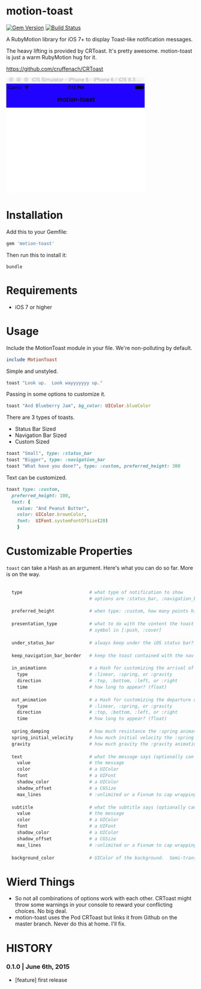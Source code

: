 # motion-toast
[![Gem Version](https://img.shields.io/gem/v/motion-toast.svg?style=flat)](https://rubygems.org/gems/motion-toast)
[![Build Status](https://img.shields.io/travis/skellock/motion-toast.svg?style=flat)](https://travis-ci.org/skellock/motion-toast)

A RubyMotion library for iOS 7+ to display Toast-like notification messages.

The heavy lifting is provided by CRToast.  It's pretty awesome.  motion-toast is just a warm RubyMotion hug for it.

https://github.com/cruffenach/CRToast

<img src="./_pics/demo.gif" alt="Demo" />


# Installation

Add this to your Gemfile:

```ruby
gem 'motion-toast'
```

Then run this to install it:

```
bundle
```

# Requirements

* iOS 7 or higher


# Usage

Include the MotionToast module in your file.  We're non-polluting by default.

```ruby
include MotionToast
```

Simple and unstyled.
```ruby
toast "Look up.  Look wayyyyyyy up."
```

Passing in some options to customize it.
```ruby
toast "And Blueberry Jam", bg_color: UIColor.blueColor

```

There are 3 types of toasts.

* Status Bar Sized
* Navigation Bar Sized
* Custom Sized


```ruby
toast "Small", type: :status_bar
toast "Bigger", type: :navigation_bar
toast "What have you done?", type: :custom, preferred_height: 300
```


Text can be customized.
```ruby
toast type: :custom,
  preferred_height: 100,
  text: {
    value: "And Peanut Butter",
    color: UIColor.brownColor,
    font:  UIFont.systemFontOfSize(20)
    }
```

# Customizable Properties

`toast` can take a Hash as an argument.  Here's what you can do so far.  More is on the way.

```ruby

  type                         # what type of notification to show
                               # options are :status_bar, :navigation_bar, :custom

  preferred_height             # when type: :custom, how many points high is the toast?

  presentation_type            # what to do with the content the toast overlaps.
                               # symbol in [:push, :cover]

  under_status_bar             # always keep under the iOS status bar? (boolean)

  keep_navigation_bar_border   # keep the toast contained with the nav bar? (boolean)

  in_animationn                # a Hash for customizing the arrival of the toast.
    type                       # :linear, :spring, or :gravity
    direction                  # :top, :bottom, :left, or :right
    time                       # how long to appear? (float)

  out_animation                # a Hash for customizing the departure of the toast.
    type                       # :linear, :spring, or :gravity
    direction                  # :top, :bottom, :left, or :right
    time                       # how long to appear? (float)

  spring_damping               # how much resistance the :spring animations have (float default 0.6)
  spring_initial_velocity      # how much initial velocity the :spring animations have (float default 1.0)
  gravity                      # how much gravity the :gravity animations have (float default 0.1)

  text                         # what the message says (optionally can be a string if not customizations are needed)
    value                      # the message
    color                      # a UIColor
    font                       # a UIFont
    shadow_color               # a UIColor
    shadow_offset              # a CGSize
    max_lines                  # :unlimited or a Fixnum to cap wrapping.

  subtitle                     # what the subtitle says (optionally can be a string if not customizations are needed)
    value                      # the message
    color                      # a UIColor
    font                       # a UIFont
    shadow_color               # a UIColor
    shadow_offset              # a CGSize
    max_lines                  # :unlimited or a Fixnum to cap wrapping.

  background_color             # UIColor of the background.  Semi-transparent colors look neato.

```

# Wierd Things

* So not all combinations of options work with each other.  CRToast might throw some warnings in your console to reward your conflicting choices.  No big deal.
* motion-toast uses the Pod CRToast but links it from Github on the master branch.  Never do this at home.  I'll fix.

# HISTORY

### 0.1.0 | June 6th, 2015
* [feature] first release



